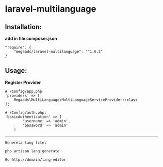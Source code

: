 # laravel-multilanguage
## Installation:
**add in file composer.json**
```
"require": {
	"megaads/laravel-multilanguage": "^1.0.2"
}
```
## Usage:
**Register Provider**
```
# /Config/app.php
'providers' => [
    Megaads\MultiLanguage\MultiLanguageServiceProvider::class
];

# /Config/auth.php:
'basicAuthentication' => [
        'username' => 'admin',
        'password' => 'admin'
    ]
```
****
```
Genereta lang file:

php artisan lang:generate

Go http://domain/lang-editor
```
